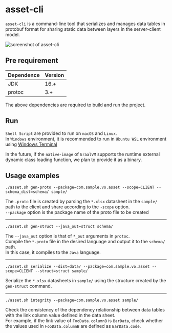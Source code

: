 # asset-cli
`asset-cli` is a command-line tool that serializes and manages data tables in protobuf format for sharing static data between layers in the server-client model.

![screenshot of asset-cli](https://user-images.githubusercontent.com/12756996/123517170-77706000-d6da-11eb-9610-3b3daa5a9db4.png)

## Pre requirement
| Dependence                 | Version                    |
| -------------------------- | -------------------------- |
| JDK                        | 16.+                       |
| protoc                     | 3.+                        |

The above dependencies are required to build and run the project.

## Run

`Shell Script` are provided to run on `macOS` and `Linux`.  
In `Windows` environment, it is recommended to run in `Ubuntu WSL` environment using [Windows Terminal](https://docs.microsoft.com/en-us/windows/terminal/get-started)

In the future, if the `native-image` of `GraalVM` supports the runtime external dynamic class loading function, we plan to provide it as a binary.

## Usage examples

```
./asset.sh gen-proto --package=com.sample.vo.asset --scope=CLIENT --schema_dist=schema/ sample/
```

The `.proto` file is created by parsing the `*.xlsx` datasheet in the `sample/` path to the client and share according to the `-scope` option.  
`--package` option is the package name of the proto file to be created

---

```
./asset.sh gen-struct --java_out=struct schema/
```

The `--java_out` option is that of `*_out` arguments in `protoc`.  
Compile the `*.proto` file in the desired language and output it to the `schema/` path.  
In this case, it compiles to the `Java` language.

---

```
./asset.sh serialize --dist=data/ --package=com.sample.vo.asset --scope=CLIENT --struct=struct sample/
```

Serialize the `*.xlsx` datasheets in `sample/` using the structure created by the `gen-struct` command.

---

```
./asset.sh integrity --package=com.sample.vo.asset sample/
```

Check the consistency of the dependency relationship between data tables with the link column value defined in the data sheet.  
For example, if the link value of `FooData.columnB` is `BarData`, check whether the values used in `FooData.columnB` are defined as `BarData.code`.
